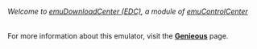 ###### Welcome to [emuDownloadCenter (EDC)](https://github.com/PhoenixInteractiveNL/emuDownloadCenter/wiki/), a module of [emuControlCenter](https://github.com/PhoenixInteractiveNL/emuControlCenter/wiki/)

For more information about this emulator, visit the [**Genieous**](https://github.com/PhoenixInteractiveNL/emuDownloadCenter/wiki/Emulator-genieous#menu) page.
